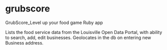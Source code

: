# grubscore
GrubScore_Level up your food game Ruby app

Lists the food service data from the Louisville Open Data Portal, with ability to search, add, edit businesses. Geolocates in the db on entering new Business address. 
